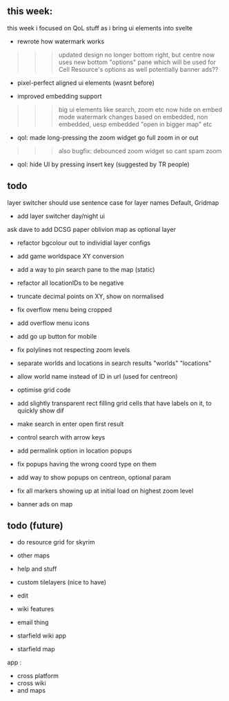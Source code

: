 
## this week:

this week i focused on QoL stuff as i bring ui elements into svelte

- rewrote how watermark works
>>> updated design
>>> no longer bottom right, but centre
>>> now uses new bottom "options" pane which will be used for Cell Resource's options as well
>>> potentially banner ads??

- pixel-perfect aligned ui elements (wasnt before)

- improved embedding support
>>> big ui elements like search, zoom etc now hide on embed mode
>>> watermark changes based on embedded, non embedded, uesp embedded "open in bigger map" etc

- qol: made long-pressing the zoom widget go full zoom in or out
>>> also bugfix: debounced zoom widget so cant spam zoom

- qol: hide UI by pressing insert key (suggested by TR people)

## todo


layer switcher should use sentence case for layer names Default, Gridmap

- add layer switcher day/night ui

ask dave to add DCSG paper oblivion map as optional layer
- refactor bgcolour out to individial layer configs

- add game worldspace XY conversion
- add a way to pin search pane to the map (static)
- refactor all locationIDs to be negative
- truncate decimal points on XY, show on normalised
- fix overflow menu being cropped
- add overflow menu icons
- add go up button for mobile
- fix polylines not respecting zoom levels
- separate worlds and locations in search results "worlds" "locations"
- allow world name instead of ID in url (used for centreon)
- optimise grid code
- add slightly transparent rect filling grid cells that have labels on it, to quickly show dif
- make search in enter open first result
- control search with arrow keys
- add permalink option in location popups
- fix popups having the wrong coord type on them
- add way to show popups on centreon, optional param
- fix all markers showing up at initial load on highest zoom level
- banner ads on map

## todo (future)

- do resource grid for skyrim
- other maps
- help and stuff
- custom tilelayers (nice to have)
- edit
- wiki features
- email thing

- starfield wiki app
- starfield map

app :

- cross platform
- cross wiki
- and maps


